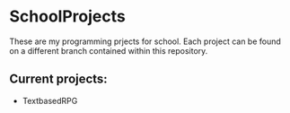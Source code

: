 # SchoolProjects
These are my programming prjects for school.
Each project can be found on a different branch contained within this repository.

## Current projects:
- TextbasedRPG
